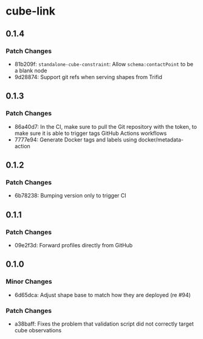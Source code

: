 # cube-link

## 0.1.4

### Patch Changes

- 81b209f: `standalone-cube-constraint`: Allow `schema:contactPoint` to be a blank node
- 9d28874: Support git refs when serving shapes from Trifid

## 0.1.3

### Patch Changes

- 86a40d7: In the CI, make sure to pull the Git repository with the token, to make sure it is able to trigger tags GitHub Actions workflows
- 7777e94: Generate Docker tags and labels using docker/metadata-action

## 0.1.2

### Patch Changes

- 6b78238: Bumping version only to trigger CI

## 0.1.1

### Patch Changes

- 09e2f3d: Forward profiles directly from GitHub

## 0.1.0

### Minor Changes

- 6d65dca: Adjust shape base to match how they are deployed (re #94)

### Patch Changes

- a38baff: Fixes the problem that validation script did not correctly target cube observations

